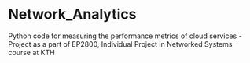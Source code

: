 # Network_Analytics
Python code for measuring the performance metrics of cloud services - Project as a part of EP2800, Individual Project in Networked Systems course at KTH
